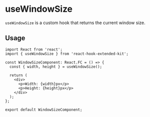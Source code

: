 # useWindowSize

`useWindowSize` is a custom hook that returns the current window size.

## Usage <!-- {docsify-ignore} -->

```tsx
import React from 'react';
import { useWindowSize } from 'react-hook-extended-kit';

const WindowSizeComponent: React.FC = () => {
  const { width, height } = useWindowSize();

  return (
    <div>
      <p>Width: {width}px</p>
      <p>Height: {height}px</p>
    </div>
  );
};

export default WindowSizeComponent;
```
